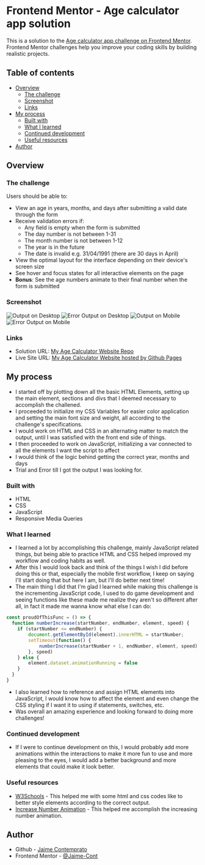# Frontend Mentor - Age calculator app solution

This is a solution to the [Age calculator app challenge on Frontend Mentor](https://www.frontendmentor.io/challenges/age-calculator-app-dF9DFFpj-Q). Frontend Mentor challenges help you improve your coding skills by building realistic projects. 

## Table of contents

- [Overview](#overview)
  - [The challenge](#the-challenge)
  - [Screenshot](#screenshot)
  - [Links](#links)
- [My process](#my-process)
  - [Built with](#built-with)
  - [What I learned](#what-i-learned)
  - [Continued development](#continued-development)
  - [Useful resources](#useful-resources)
- [Author](#author)

## Overview

### The challenge

Users should be able to:

- View an age in years, months, and days after submitting a valid date through the form
- Receive validation errors if:
  - Any field is empty when the form is submitted
  - The day number is not between 1-31
  - The month number is not between 1-12
  - The year is in the future
  - The date is invalid e.g. 31/04/1991 (there are 30 days in April)
- View the optimal layout for the interface depending on their device's screen size
- See hover and focus states for all interactive elements on the page
- **Bonus**: See the age numbers animate to their final number when the form is submitted

### Screenshot

![Output on Desktop](/screenshots/Desktop_Output.PNG)
![Error Output on Desktop](/screenshots/Desktop_Error.PNG)
![Output on Mobile](/screenshots/Mobile_Output.PNG)
![Error Output on Mobile](/screenshots/Mobile_Error.PNG)

### Links

- Solution URL: [My Age Calculator Website Repo](https://github.com/Jaime-Cont/responsive-age-calculator)
- Live Site URL: [My Age Calculator Website hosted by Github Pages](https://jaime-cont.github.io/responsive-age-calculator/)

## My process
- I started off by plotting down all the basic HTML Elements, setting up the main element, sections and divs that I deemed necessary to accomplish the challened.
- I proceeded to initialize my CSS Variables for easier color application and setting the main font size and weight, all according to the challenge's specifications.
- I would work on HTML and CSS in an alternating matter to match the output, until I was satisfied with the front end side of things.
- I then proceeded to work on JavaScript, initializing a var connected to all the elements I want the script to affect
- I would think of the logic behind getting the correct year, months and days
- Trial and Error till I got the output I was looking for.

### Built with

- HTML
- CSS
- JavaScript
- Responsive Media Queries

### What I learned

- I learned a lot by accomplishing this challenge, mainly JavaScript related things, but being able to practice HTML and CSS helped improved my workflow and coding habits as well.
- After this I would look back and think of the things I wish I did before doing this or that, especially the mobile first workflow, I keep on saying I'll start doing that but here I am, but I'll do better next time!
- The main thing I did that I'm glad I learned while making this challenge is the incrementing JavaScript code, I used to do game development and seeing functions like these made me realize they aren't so different after all, in fact it made me wanna know what else I can do: 
```js
const proudOfThisFunc = () => {
  function numberIncrease(startNumber, endNumber, element, speed) {
    if (startNumber <= endNumber) {
        document.getElementById(element).innerHTML = startNumber;
        setTimeout(function() {
            numberIncrease(startNumber + 1, endNumber, element, speed)
        }, speed) 
    } else {
        element.dataset.animationRunning = false
    }
  }
}
```
- I also learned how to reference and assign HTML elements into JavaScript, I would know how to affect the element and even change the CSS styling if I want it to using if statements, switches, etc.
- Was overall an amazing experience and looking forward to doing more challenges!

### Continued development

- If I were to continue development on this, I would probably add more animations within the interactions to make it more fun to use and more pleasing to the eyes, I would add a better background and more elements that could make it look better.

### Useful resources

- [W3Schools](https://www.w3schools.com/) - This helped me with some html and css codes like to better style elements according to the correct output.
- [Increase Number Animation](https://codepen.io/duvander/pen/KXOpXw) - This helped me accomplish the increasing number animation.

## Author

- Github - [Jaime Contemprato](https://github.com/Jaime-Cont)
- Frontend Mentor - [@Jaime-Cont](https://www.frontendmentor.io/profile/Jaime-Cont)
